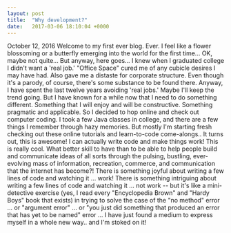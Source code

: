 ```yaml
---
layout: post
title:  "Why development?"
date:   2017-03-06 18:10:04 +0000
---
```



October 12, 2016
Welcome to my first ever blog. Ever. I feel like a flower blossoming or a butterfly emerging into the world for the first time... OK, maybe not quite... But anyway, here goes... I knew when I graduated college I didn't want a 'real job.' "Office Space" cured me of any cubicle desires I may have had. Also gave me a distaste for corporate structure. Even though it's a parody, of course, there's some substance to be found there. Anyway, I have spent the last twelve years avoiding 'real jobs.' Maybe I'll keep the trend going. But I have known for a while now that I need to do something different. Something that I will enjoy and will be constructive. Something pragmatic and applicable. So I decided to hop online and check out computer coding. I took a few Java classes in college, and there are a few things I remember through hazy memories. But mostly I'm starting fresh checking out these online tutorials and learn-to-code come-alongs.. It turns out, this is awesome! I can actually write code and make things work! This is really cool. What better skill to have than to be able to help people build and communicate ideas of all sorts through the pulsing, bustling, ever-evolving mass of information, recreation, commerce, and communication that the internet has become?! There is something joyful about writing a few lines of code and watching it ... work! There is something intriguing about writing a few lines of code and watching it ... not work -- but it's like a mini-detective exercise (yes, I read every "Encyclopedia Brown" and "Hardy Boys" book that exists) in trying to solve the case of the "no method" error ... or "argument error" ... or "you just did something that produced an error that has yet to be named" error ... I have just found a medium to express myself in a whole new way.. and I'm stoked on it!


